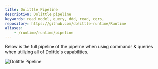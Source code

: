 ```yaml
---
title: Dolittle Pipeline
description: Dolittle pipeline
keywords: read model, query, ddd, read, cqrs,  
repository: https://github.com/dolittle-runtime/Runtime
aliases:
    - /runtime/runtime/pipeline
---
```


Below is the full pipeline of the pipeline when using commands & queries when utilizing all of Dolittle's capabilities.

![Dolittle Pipeline](../images/full_pipeline.png)
